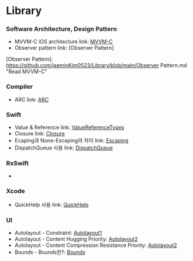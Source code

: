 # Library

### Software Architecture, Design Pattern
- MVVM-C iOS architecture link: [MVVM-C]  
- Observer pattern link: [Observer Pattern]

[MVVM-C]: https://github.com/jaeminKim0523/Library/blob/main/MVVM-C.md "Read MVVM-C"
[Observer Pattern]: https://github.com/jaeminKim0523/Library/blob/main/Observer Pattern.md "Read MVVM-C"

### Compiler
- ARC link: [ARC]  

[ARC]: https://github.com/jaeminKim0523/Library/blob/main/ARC.md "Read ARC"

### Swift
- Value & Reference link: [ValueReferenceTypes]
- Closure link: [Closure]
- Ecaping과 None-Escaping의 차이 link: [Escaping]  
- DispatchQueue 사용 link: [DispatchQueue]  

[ValueReferenceTypes]: https://github.com/jaeminKim0523/Library/blob/main/ValueReferenceTypes.md "Read ValueReferenceTypes"
[Closure]: https://github.com/jaeminKim0523/Library/blob/main/Closure.md "Read Closure"
[Escaping]: https://github.com/jaeminKim0523/Library/blob/main/Escaping.md "Read Escaping"
[DispatchQueue]: https://github.com/jaeminKim0523/Library/blob/main/DispatchQueue.md "Read DispatchQueue"

### RxSwift
- 

### Xcode
- QuickHelp 사용 link: [QuickHelp]  

[QuickHelp]: https://github.com/jaeminKim0523/Library/blob/main/QuickHelp.md "Read QuickHelp"

### UI
- Autolayout - Constraint: [Autolayout1]  
- Autolayout - Content Hugging Priority: [Autolayout2]
- Autolayout - Content Compression Resistance Priority: [Autolayout2]
- Bounds - Bounds란?: [Bounds]

[Autolayout1]: https://github.com/jaeminKim0523/Library/blob/main/Autolayout1.md "Read Autolayout1"  
[Autolayout2]: https://github.com/jaeminKim0523/Library/blob/main/Autolayout2.md "Read Autolayout2"
[Autolayout3]: https://github.com/jaeminKim0523/Library/blob/main/Autolayout3.md "Read Autolayout3"
[Bounds]: https://github.com/jaeminKim0523/Library/blob/main/Bounds.md "Read Bounds"

